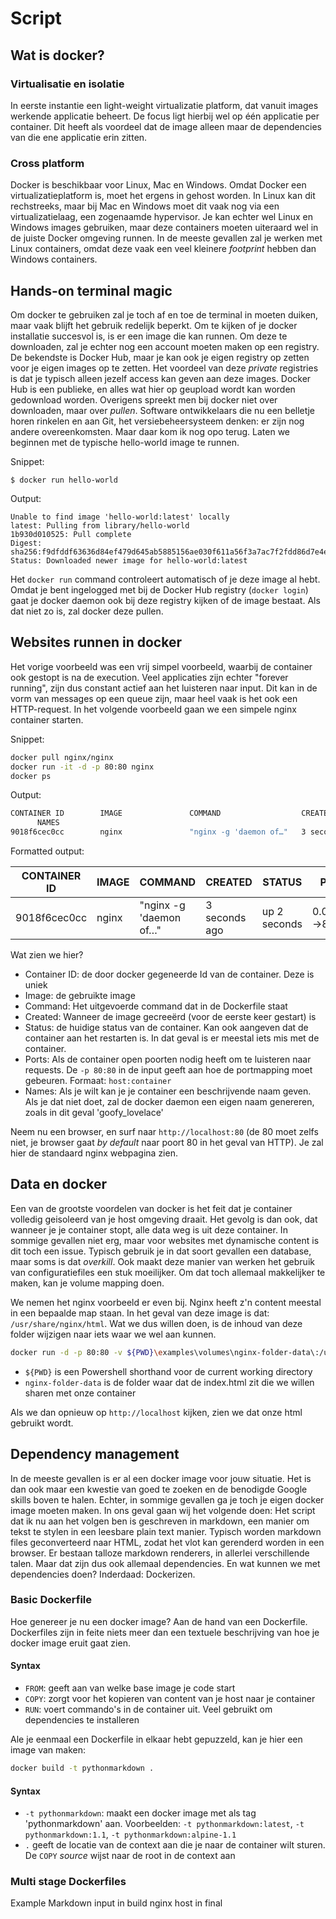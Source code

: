 # Script

## Wat is docker?
### Virtualisatie en isolatie
In eerste instantie een light-weight virtualizatie platform, dat vanuit images werkende applicatie beheert. De focus ligt hierbij wel op één applicatie per container. Dit heeft als voordeel dat de image alleen maar de dependencies van die ene applicatie erin zitten. 

### Cross platform
Docker is beschikbaar voor Linux, Mac en Windows.
Omdat Docker een virtualizatieplatform is, moet het ergens in gehost worden. In Linux kan dit rechstreeks, maar bij Mac en Windows moet dit vaak nog via een virtualizatielaag, een zogenaamde hypervisor.
Je kan echter wel Linux en Windows images gebruiken, maar deze containers moeten uiteraard wel in de juiste Docker omgeving runnen. In de meeste gevallen zal je werken met Linux containers, omdat deze vaak een veel kleinere _footprint_ hebben dan Windows containers.


## Hands-on terminal magic
Om docker te gebruiken zal je toch af en toe de terminal in moeten duiken, maar vaak blijft het gebruik redelijk beperkt.
Om te kijken of je docker installatie succesvol is, is er  een image die kan runnen. Om deze te downloaden, zal je echter nog een account moeten maken op een registry. De bekendste is Docker Hub, maar je kan ook je eigen registry op zetten voor je eigen images op te zetten. Het voordeel van deze _private_ registries is dat je typisch alleen jezelf access kan geven aan deze images. Docker Hub is een publieke, en alles wat hier op geupload wordt kan worden gedownload worden. Overigens spreekt men bij docker niet over downloaden, maar over _pullen_.
Software ontwikkelaars die nu een belletje horen rinkelen en aan Git, het versiebeheersysteem denken: er zijn nog andere overeenkomsten. Maar daar kom ik nog opo terug.
Laten we beginnen met de typische hello-world image te runnen.

Snippet:

`$ docker run hello-world`

Output:
```
Unable to find image 'hello-world:latest' locally
latest: Pulling from library/hello-world
1b930d010525: Pull complete
Digest: sha256:f9dfddf63636d84ef479d645ab5885156ae030f611a56f3a7ac7f2fdd86d7e4e
Status: Downloaded newer image for hello-world:latest
```

Het `docker run` command controleert automatisch of je deze image al hebt. Omdat je bent ingelogged met bij de Docker Hub registry (`docker login`) gaat je docker daemon ook bij deze registry kijken of de image bestaat. Als dat niet zo is, zal docker deze pullen.

## Websites runnen in docker
Het vorige voorbeeld was een vrij simpel voorbeeld, waarbij de container ook gestopt is na de execution. Veel applicaties zijn echter "forever running", zijn dus constant actief aan het luisteren naar input. Dit kan in de vorm van messages op een queue zijn, maar heel vaak is het ook een HTTP-request. In het volgende voorbeeld gaan we een simpele nginx container starten.

Snippet:

```bash
docker pull nginx/nginx
docker run -it -d -p 80:80 nginx
docker ps
```

Output:
```bash
CONTAINER ID        IMAGE               COMMAND                  CREATED             STATUS              PORTS
      NAMES
9018f6cec0cc        nginx               "nginx -g 'daemon of…"   3 seconds ago       Up 2 seconds        0.0.0.0:80->80/tcp   goofy_lovelace
```
Formatted output:

CONTAINER ID | IMAGE | COMMAND | CREATED | STATUS | PORTS | NAMES
---------|----------|---------|---------|----------|---------|---------
 9018f6cec0cc | nginx | "nginx -g 'daemon of…" | 3 seconds ago | up 2 seconds | 0.0.0.0:80->80/tcp | goofy_lovelace


Wat zien we hier?
- Container ID: de door docker gegeneerde Id van de container. Deze is uniek
- Image: de gebruikte image
- Command: Het uitgevoerde command dat in de Dockerfile staat
- Created: Wanneer de image gecreeërd (voor de eerste keer gestart) is
- Status: de huidige status van de container. Kan ook aangeven dat de container aan het restarten is. In dat geval is er meestal iets mis met de container.
- Ports: Als de container open poorten nodig heeft om te luisteren naar requests. De `-p 80:80` in de input geeft aan hoe de portmapping moet gebeuren. Formaat: `host:container`
- Names: Als je wilt kan je je container een beschrijvende naam geven. Als je dat niet doet, zal de docker daemon een eigen naam genereren, zoals in dit geval 'goofy_lovelace'

Neem nu een browser, en surf naar `http://localhost:80` (de 80 moet zelfs niet, je browser gaat _by default_ naar poort 80 in het geval van HTTP). Je zal hier de standaard nginx webpagina zien.

## Data en docker
Een van de grootste voordelen van docker is het feit dat je container volledig geisoleerd van je host omgeving draait. Het gevolg is dan ook, dat wanneer je je container stopt, alle data weg is uit deze container. In sommige gevallen niet erg, maar voor websites met dynamische content is dit toch een issue. Typisch gebruik je in dat soort gevallen een database, maar soms is dat _overkill_. Ook maakt deze manier van werken het gebruik van configuratiefiles een stuk moeilijker.
Om dat toch allemaal makkelijker te maken, kan je volume mapping doen.

We nemen het nginx voorbeeld er even bij. Nginx heeft z'n content meestal in een bepaalde map staan. In het geval van deze image is dat: `/usr/share/nginx/html`. Wat we dus willen doen, is de inhoud van deze folder wijzigen naar iets waar we wel aan kunnen.
```bash
docker run -d -p 80:80 -v ${PWD}\examples\volumes\nginx-folder-data\:/usr/share/nginx/html nginx
```

- `${PWD}` is een Powershell shorthand voor de current working directory
- `nginx-folder-data` is de folder waar dat de index.html zit die we willen sharen met onze container

Als we dan opnieuw op `http://localhost` kijken, zien we dat onze html gebruikt wordt.

## Dependency management
In de meeste gevallen is er al een docker image voor jouw situatie. Het is dan ook maar een kwestie van goed te zoeken en de benodigde Google skills boven te halen.
Echter, in sommige gevallen ga je toch je eigen docker image moeten maken.
In ons geval gaan wij het volgende doen:
Het script dat ik nu aan het volgen ben is geschreven in markdown, een manier om tekst te stylen in een leesbare plain text manier. Typisch worden markdown files geconverteerd naar HTML, zodat het vlot kan gerenderd worden in een browser. Er bestaan talloze markdown renderers, in allerlei verschillende talen. Maar dat zijn dus ook allemaal dependencies. En wat kunnen we met dependencies doen? Inderdaad: Dockerizen.
### Basic Dockerfile
Hoe genereer je nu een docker image? Aan de hand van een Dockerfile. Dockerfiles zijn in feite niets meer dan een textuele beschrijving van hoe je docker image eruit gaat zien.
#### Syntax
- `FROM`: geeft aan van welke base image je code start
- `COPY`: zorgt voor het kopieren van content van je host naar je container
- `RUN`: voert commando's in de container uit. Veel gebruikt om dependencies te installeren

Ale je eenmaal een Dockerfile in elkaar hebt gepuzzeld, kan je hier een image van maken:
```bash
docker build -t pythonmarkdown .
```
#### Syntax
- `-t pythonmarkdown`: maakt een docker image met als tag 'pythonmarkdown' aan. Voorbeelden: `-t pythonmarkdown:latest`, `-t pythonmarkdown:1.1`, `-t pythonmarkdown:alpine-1.1`
- `.` geeft de locatie van de context aan die je naar de container wilt sturen. De `COPY` _source_ wijst naar de root in de context aan 

### Multi stage Dockerfiles
Example
Markdown input in build
nginx host in final